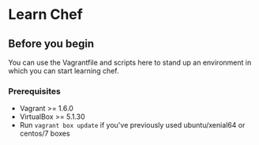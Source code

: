 # Learn Chef

## Before you begin

You can use the Vagrantfile and scripts here to stand up an environment in which you can start learning chef. 

### Prerequisites

* Vagrant >= 1.6.0
* VirtualBox >= 5.1.30
* Run `vagrant box update` if you've previously used ubuntu/xenial64 or centos/7 boxes

